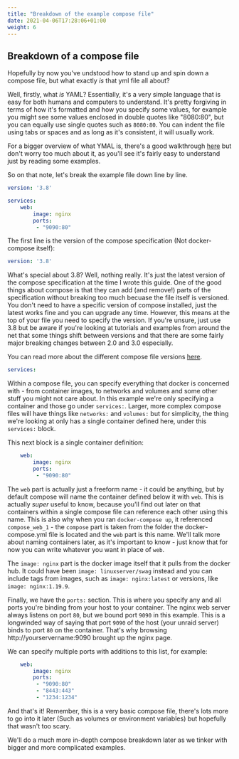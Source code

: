 ```yaml
---
title: "Breakdown of the example compose file"
date: 2021-04-06T17:28:06+01:00
weight: 6
---
```


## Breakdown of a compose file

Hopefully by now you've undstood how to stand up and spin down a compose file, but what exactly _is_ that yml file all about?

Well, firstly, what _is_ YAML? Essentially, it's a very simple language that is easy for both humans and computers to understand. It's pretty forgiving in terms of how it's formatted and how you specify some values, for example you might see some values enclosed in double quotes like "8080:80", but you can equally use single quotes such as `8080:80`. You can indent the file using tabs or spaces and as long as it's consistent, it will usually work. 

For a bigger overview of what YMAL is, there's a good walkthrough [here](https://www.cloudbees.com/blog/yaml-tutorial-everything-you-need-get-started/) but don't worry too much about it, as you'll see it's fairly easy to understand just by reading some examples.

So on that note, let's break the example file down line by line.

```yaml
version: '3.8'

services:
    web:
        image: nginx
        ports:
         - "9090:80"
```

The first line is the version of the compose specification (Not docker-compose itself):

```yaml
version: '3.8'
```

What's special about 3.8? Well, nothing really. It's just the latest version of the compose specification at the time I wrote this guide. One of the good things about compose is that they can add (and remove!) parts of the specification without breaking too much becuase the file itself is versioned. You don't need to have a specific version of compose installed, just the latest works fine and you can upgrade any time. However, this means at the top of your file you need to specify the version. If you're unsure, just use 3.8 but be aware if you're looking at tutorials and examples from around the net that some things shift between versions and that there are some fairly major breaking changes between 2.0 and 3.0 especially.

You can read more about the different compose file versions [here](https://docs.docker.com/compose/compose-file/compose-versioning/).

```yaml
services:
```

Within a compose file, you can specify everything that docker is concerned with - from container images, to networks and volumes and some other stuff you might not care about. In this example we're only specifying a container and those go under `services:`. Larger, more complex compose files will have things like `networks:` and `volumes:` but for simplicity, the thing we're looking at only has a single container defined here, under this `services:` block.

This next block is a single container definition:
```yaml
    web:
        image: nginx
        ports:
         - "9090:80"
```

The `web` part is actually just a freeform name - it could be anything, but by default compose will name the container defined below it with `web`. This is actually _super_ useful to know, because you'll find out later on that containers within a single compose file can reference each other using this name. This is also why when you ran `docker-compose up`, it referenced `compose_web_1` - the `compose` part is taken from the folder the docker-compose.yml file is located and the `web` part is this name. We'll talk more about naming containers later, as it's important to know - just know that for now you can write whatever you want in place of `web`.

The `image: nginx` part is the docker image itself that it pulls from the docker hub. It could have been `image: linuxserver/swag` instead and you can include tags from images, such as `image: nginx:latest` or versions, like `image: nginx:1.19.9`.

Finally, we have the `ports:` section. This is where you specify any and all ports you're binding from your host to your container. The nginx web server always listens on port `80`, but we bound port `9090` in this example. This is a longwinded way of saying that port `9090` of the host (your unraid server) binds to port `80` on the container. That's why browsing http://yourservername:9090 brought up the nginx page.

We can specify multiple ports with additions to this list, for example:

```yaml
    web:
        image: nginx
        ports:
         - "9090:80"
		 - "8443:443"
		 - "1234:1234"
```

And that's it! Remember, this is a very basic compose file, there's lots more to go into it later (Such as volumes or environment variables) but hopefully that wasn't too scary. 

We'll do a much more in-depth compose breakdown later as we tinker with bigger and more complicated examples.